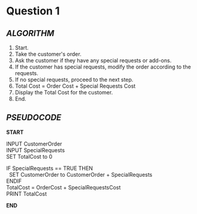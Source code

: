 # Question 1

## *ALGORITHM*
1. Start.
2. Take the customer's order.
3. Ask the customer if they have any special requests or add-ons. 
4. If the customer has special requests, modify the order according to the requests.
5. If no special requests, proceed to the next step.
6. Total Cost = Order Cost + Special Requests Cost
7. Display the Total Cost for the customer.
8. End.

## *PSEUDOCODE*
**START**

INPUT CustomerOrder\
INPUT SpecialRequests\
SET TotalCost to 0

IF SpecialRequests == TRUE THEN\
&nbsp; SET CustomerOrder to CustomerOrder + SpecialRequests\
ENDIF\
TotalCost = OrderCost + SpecialRequestsCost\
PRINT TotalCost

**END**
